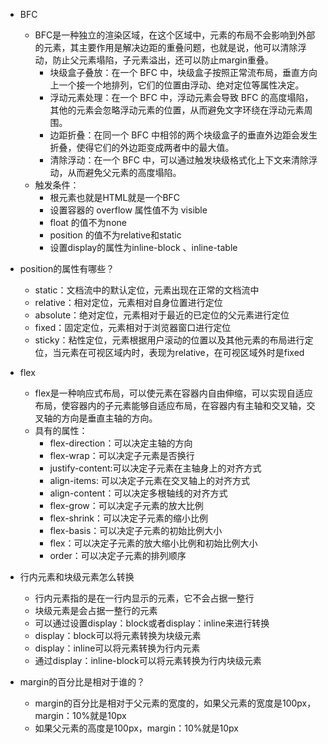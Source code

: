 - BFC
  - BFC是一种独立的渲染区域，在这个区域中，元素的布局不会影响到外部的元素，其主要作用是解决边距的重叠问题，也就是说，他可以清除浮动，防止父元素塌陷，子元素溢出，还可以防止margin重叠。
    - 块级盒子叠放：在一个 BFC 中，块级盒子按照正常流布局，垂直方向上一个接一个地排列，它们的位置由浮动、绝对定位等属性决定。
    - 浮动元素处理：在一个 BFC 中，浮动元素会导致 BFC 的高度塌陷，其他的元素会忽略浮动元素的位置，从而避免文字环绕在浮动元素周围。
    - 边距折叠：在同一个 BFC 中相邻的两个块级盒子的垂直外边距会发生折叠，使得它们的外边距变成两者中的最大值。
    - 清除浮动：在一个 BFC 中，可以通过触发块级格式化上下文来清除浮动，从而避免父元素的高度塌陷。
  - 触发条件：
    - 根元素也就是HTML就是一个BFC
    - 设置容器的 overflow 属性值不为 visible
    - float 的值不为none
    - position 的值不为relative和static
    - 设置display的属性为inline-block 、inline-table

- position的属性有哪些？
  - static：文档流中的默认定位，元素出现在正常的文档流中
  - relative：相对定位，元素相对自身位置进行定位
  - absolute：绝对定位，元素相对于最近的已定位的父元素进行定位
  - fixed：固定定位，元素相对于浏览器窗口进行定位
  - sticky：粘性定位，元素根据用户滚动的位置以及其他元素的布局进行定位，当元素在可视区域内时，表现为relative，在可视区域外时是fixed

- flex
  - flex是一种响应式布局，可以使元素在容器内自由伸缩，可以实现自适应布局，使容器内的子元素能够自适应布局，在容器内有主轴和交叉轴，交叉轴的方向是垂直主轴的方向。
  - 具有的属性：
    - flex-direction：可以决定主轴的方向
    - flex-wrap：可以决定子元素是否换行
    - justify-content:可以决定子元素在主轴身上的对齐方式
    - align-items: 可以决定子元素在交叉轴上的对齐方式
    - align-content：可以决定多根轴线的对齐方式
    - flex-grow：可以决定子元素的放大比例
    - flex-shrink：可以决定子元素的缩小比例
    - flex-basis：可以决定子元素的初始比例大小
    - flex：可以决定子元素的放大缩小比例和初始比例大小
    - order：可以决定子元素的排列顺序


- 行内元素和块级元素怎么转换
  - 行内元素指的是在一行内显示的元素，它不会占据一整行
  - 块级元素是会占据一整行的元素
  - 可以通过设置display：block或者display：inline来进行转换
  - display：block可以将元素转换为块级元素
  - display：inline可以将元素转换为行内元素
  - 通过display：inline-block可以将元素转换为行内块级元素


- margin的百分比是相对于谁的？
  - margin的百分比是相对于父元素的宽度的，如果父元素的宽度是100px，margin：10%就是10px
  - 如果父元素的高度是100px，margin：10%就是10px
